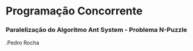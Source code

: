 # Programação Concorrente #

### Paralelização do Algoritmo Ant System - Problema N-Puzzle ###


.Pedro Rocha

